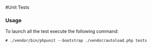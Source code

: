 #Unit Tests

### Usage

To launch all the test execute the following command:

``` # ./vendor/bin/phpunit --bootstrap ./vendor/autoload.php tests ```
